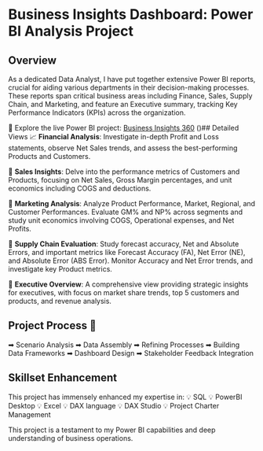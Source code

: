# Business Insights Dashboard: Power BI Analysis Project

## Overview
As a dedicated Data Analyst, I have put together extensive Power BI reports, crucial for aiding various departments in their decision-making processes. These reports span critical business areas including Finance, Sales, Supply Chain, and Marketing, and feature an Executive summary, tracking Key Performance Indicators (KPIs) across the organization.

🔗 Explore the live Power BI project: [Business Insights 360](https://app.powerbi.com/view?r=eyJrIjoiNzA2MTU5ZmYtZjNiOC00ZjdiLThmNGMtMTcwZWE3MGZhMmEyIiwidCI6ImM2ZTU0OWIzLTVmNDUtNDAzMi1hYWU5LWQ0MjQ0ZGM1YjJjNCJ9&pageName=ReportSection2eccf0cbad29d2728add)
()## Detailed Views
📈 **Financial Analysis**: Investigate in-depth Profit and Loss statements, observe Net Sales trends, and assess the best-performing Products and Customers.

💼 **Sales Insights**: Delve into the performance metrics of Customers and Products, focusing on Net Sales, Gross Margin percentages, and unit economics including COGS and deductions.

📣 **Marketing Analysis**: Analyze Product Performance, Market, Regional, and Customer Performances. Evaluate GM% and NP% across segments and study unit economics involving COGS, Operational expenses, and Net Profits.

🚚 **Supply Chain Evaluation**: Study forecast accuracy, Net and Absolute Errors, and important metrics like Forecast Accuracy (FA), Net Error (NE), and Absolute Error (ABS Error). Monitor Accuracy and Net Error trends, and investigate key Product metrics.

🤵 **Executive Overview**: A comprehensive view providing strategic insights for executives, with focus on market share trends, top 5 customers and products, and revenue analysis.

## Project Process 🚀
➡ Scenario Analysis
➡ Data Assembly
➡ Refining Processes
➡ Building Data Frameworks
➡ Dashboard Design
➡ Stakeholder Feedback Integration

## Skillset Enhancement
This project has immensely enhanced my expertise in:
💡 SQL
💡 PowerBI Desktop
💡 Excel
💡 DAX language
💡 DAX Studio
💡 Project Charter Management

This project is a testament to my Power BI capabilities and deep understanding of business operations.
